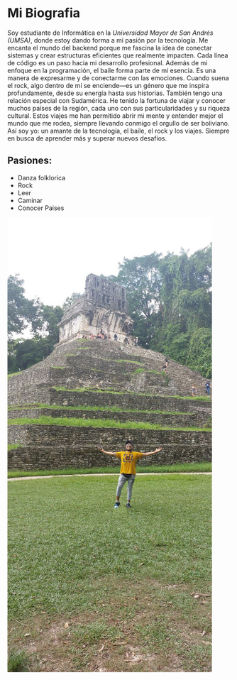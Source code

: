 <h1>Mi Biografia</h1>
<p>Soy estudiante de Informática en la <em>Universidad Mayor de San Andrés (UMSA)</em>, donde estoy dando forma a mi pasión por la tecnología. Me encanta el mundo del backend porque me fascina la idea de conectar sistemas y crear estructuras eficientes que realmente impacten. Cada línea de código es un paso hacia mi desarrollo profesional.
Además de mi enfoque en la programación, el baile forma parte de mi esencia. Es una manera de expresarme y de conectarme con las emociones. Cuando suena el rock, algo dentro de mí se enciende—es un género que me inspira profundamente, desde su energía hasta sus historias.
También tengo una relación especial con Sudamérica. He tenido la fortuna de viajar y conocer muchos países de la región, cada uno con sus particularidades y su riqueza cultural. Estos viajes me han permitido abrir mi mente y entender mejor el mundo que me rodea, siempre llevando conmigo el orgullo de ser boliviano.
Así soy yo: un amante de la tecnología, el baile, el rock y los viajes. Siempre en busca de aprender más y superar nuevos desafíos.
</p>
<h2> Pasiones: </h2>
<ul>
<li>Danza folklorica</li>
<li>Rock</li>
<li>Leer</li>
<li>Caminar</li>
<li>Conocer Paises</li>
</ul>
<img src="./1.jpg" alt="Imagen en mexico">
